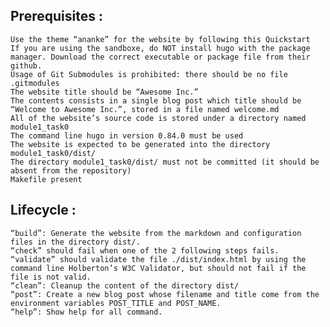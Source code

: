 ## Prerequisites :
    Use the theme “ananke” for the website by following this Quickstart
    If you are using the sandboxe, do NOT install hugo with the package manager. Download the correct executable or package file from their github.
    Usage of Git Submodules is prohibited: there should be no file .gitmodules
    The website title should be “Awesome Inc.”
    The contents consists in a single blog post which title should be “Welcome to Awesome Inc.”, stored in a file named welcome.md
    All of the website’s source code is stored under a directory named module1_task0
    The command line hugo in version 0.84.0 must be used
    The website is expected to be generated into the directory module1_task0/dist/
    The directory module1_task0/dist/ must not be committed (it should be absent from the repository)
    Makefile present

## Lifecycle :
    “build”: Generate the website from the markdown and configuration files in the directory dist/.
    “check” should fail when one of the 2 following steps fails.
    “validate” should validate the file ./dist/index.html by using the command line Holberton’s W3C Validator, but should not fail if the file is not valid.
    “clean”: Cleanup the content of the directory dist/
    “post”: Create a new blog post whose filename and title come from the environment variables POST_TITLE and POST_NAME.
    “help”: Show help for all command.